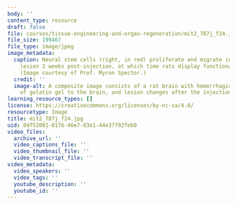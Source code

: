 ```yaml
---
body: ''
content_type: resource
draft: false
file: courses/tissue-engineering-and-organ-regeneration/mit2_787j_f24.jpg
file_size: 199467
file_type: image/jpeg
image_metadata:
  caption: Neural stem cells (right, in red) proliferate and migrate into the gel-filled
    lesion 2 weeks post-injection, at which time rats display functional improvement.
    (Image courtesy of Prof. Myron Spector.)
  credit: ''
  image-alt: A composite image consists of a rat brain with hemorrhagic stroke, injection
    of gelatin gel to the brain, and lesion changes after the injection.
learning_resource_types: []
license: https://creativecommons.org/licenses/by-nc-sa/4.0/
resourcetype: Image
title: mit2_787j_f24.jpg
uid: 0df52001-0176-46e7-83e1-44e37f92feb0
video_files:
  archive_url: ''
  video_captions_file: ''
  video_thumbnail_file: ''
  video_transcript_file: ''
video_metadata:
  video_speakers: ''
  video_tags: ''
  youtube_description: ''
  youtube_id: ''
---
```

